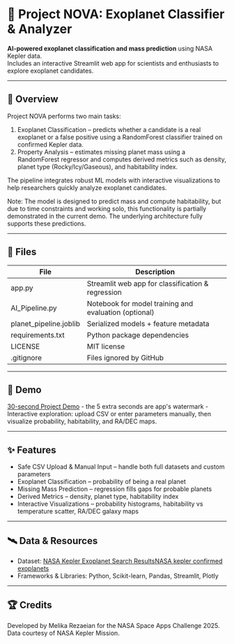 # 🌌 Project NOVA: Exoplanet Classifier & Analyzer

**AI-powered exoplanet classification and mass prediction** using NASA Kepler data.  
Includes an interactive Streamlit web app for scientists and enthusiasts to explore exoplanet candidates.

---

## 🚀 Overview
Project NOVA performs two main tasks:  
1. Exoplanet Classification – predicts whether a candidate is a real exoplanet or a false positive using a RandomForest classifier trained on confirmed Kepler data.  
2. Property Analysis – estimates missing planet mass using a RandomForest regressor and computes derived metrics such as density, planet type (Rocky/Icy/Gaseous), and habitability index.

The pipeline integrates robust ML models with interactive visualizations to help researchers quickly analyze exoplanet candidates.

Note: The model is designed to predict mass and compute habitability, but due to time constraints and working solo, this functionality is partially demonstrated in the current demo. The underlying architecture fully supports these predictions.

---

## 🧩 Files
| File | Description |
|------|-------------|
| app.py | Streamlit web app for classification & regression |
| AI_Pipeline.py | Notebook for model training and evaluation (optional) |
| planet_pipeline.joblib | Serialized models + feature metadata |
| requirements.txt | Python package dependencies |
| LICENSE | MIT license |
| .gitignore | Files ignored by GitHub |

---

## 🎥 Demo
[30-second Project Demo](https://youtu.be/BSkNEZ1Y5jg) - the 5 extra seconds are app's watermark -
Interactive exploration: upload CSV or enter parameters manually, then visualize probability, habitability, and RA/DEC maps.

---

## ✨ Features
- Safe CSV Upload & Manual Input – handle both full datasets and custom parameters  
- Exoplanet Classification – probability of being a real planet  
- Missing Mass Prediction – regression fills gaps for probable planets  
- Derived Metrics – density, planet type, habitability index  
- Interactive Visualizations – probability histograms, habitability vs temperature scatter, RA/DEC galaxy maps  

---

## 🛰️ Data & Resources
- Dataset: [NASA Kepler Exoplanet Search Results](https://www.kaggle.com/datasets/nasa/kepler-exoplanet-search-results?resource=download)[NASA kepler confirmed exoplanets](https://www.kaggle.com/datasets/mcpenguin/nasa-exoplanet-archive-planetary-systems/data)
- Frameworks & Libraries: Python, Scikit-learn, Pandas, Streamlit, Plotly  

---
## 🏆 Credits
Developed by Melika Rezaeian for the NASA Space Apps Challenge 2025.  
Data courtesy of NASA Kepler Mission.
